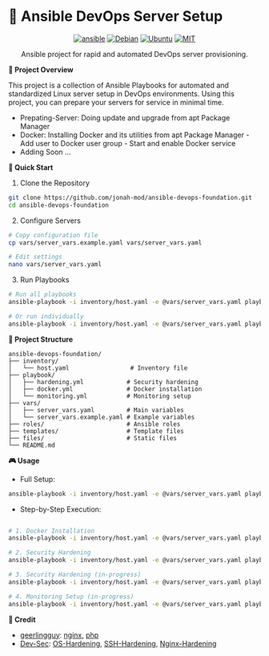 <!-- # ansible-devops-foundation -->

# 🚀 Ansible DevOps Server Setup
<div align="center">

<!-- ![ansible](https://img.shields.io/badge/Ansible-2.9+-green.svg) -->
<!-- ![Linux](https://img.shields.io/badge/Platform-Linux-blue.svg) -->
[![ansible](https://img.shields.io/badge/ansible-EE0000?style=for-the-badge&logo=ansible&logoColor=white)](https://www.ansible.com/)
[![Debian](https://img.shields.io/badge/debian-red?style=for-the-badge&logo=debian&logoColor=orange&color=darkred)](https://www.debian.org/)
[![Ubuntu](https://img.shields.io/badge/Ubuntu-E95420?style=for-the-badge&logo=ubuntu&logoColor=white)](https://ubuntu.com/)
[![MIT](https://img.shields.io/badge/License-MIT-yellow.svg?style=for-the-badge)](https://opensource.org/licenses/MIT)

Ansible project for rapid and automated DevOps server provisioning.
</div>

<b>🎯 Project Overview</b>

This project is a collection of Ansible Playbooks for automated and standardized Linux server setup in DevOps environments. Using this project, you can prepare your servers for service in minimal time.

- Prepating-Server: Doing update and upgrade from apt Package Manager
- Docker: Installing Docker and its utilities from apt Package Manager - Add user to Docker user group - Start and enable Docker service
- Adding Soon ...


<b>🚀 Quick Start</b> </br>

1. Clone the Repository
```bash
git clone https://github.com/jonah-mod/ansible-devops-foundation.git
cd ansible-devops-foundation
```

2. Configure Servers
```bash
# Copy configuration file
cp vars/server_vars.example.yaml vars/server_vars.yaml

# Edit settings
nano vars/server_vars.yaml
```

3. Run Playbooks
```bash
# Run all playbooks
ansible-playbook -i inventory/host.yaml -e @vars/server_vars.yaml playbook/*

# Or run individually
ansible-playbook -i inventory/host.yaml -e @vars/server_vars.yaml playbook/docker.yml
```

<b>📁 Project Structure</b>
```text
ansible-devops-foundation/
├── inventory/
│   └── host.yaml                 # Inventory file
├── playbook/
│   ├── hardening.yml            # Security hardening
│   ├── docker.yml               # Docker installation
│   └── monitoring.yml           # Monitoring setup
├── vars/
│   ├── server_vars.yaml         # Main variables
│   └── server_vars.example.yaml # Example variables
├── roles/                       # Ansible roles
├── templates/                   # Template files
├── files/                       # Static files
└── README.md
```
<b>🎮 Usage</b></br>
- Full Setup:
```bash
ansible-playbook -i inventory/host.yaml -e @vars/server_vars.yaml playbook/*
```
- Step-by-Step Execution:
```bash

# 1. Docker Installation
ansible-playbook -i inventory/host.yaml -e @vars/server_vars.yaml playbook/docker.yaml

# 2. Security Hardening
ansible-playbook -i inventory/host.yaml -e @vars/server_vars.yaml playbook/preparing.yaml

# 3. Security Hardening (in-progress)
ansible-playbook -i inventory/host.yaml -e @vars/server_vars.yaml playbook/hardening.yaml

# 4. Monitoring Setup (in-progress)
ansible-playbook -i inventory/host.yaml -e @vars/server_vars.yaml playbook/monitoring.yaml
```

<b>👥 Credit</b></br>

- [geerlingguy](https://github.com/geerlingguy): [nginx](https://github.com/geerlingguy/ansible-role-nginx), [php](https://github.com/geerlingguy/ansible-role-php)
- [Dev-Sec](https://github.com/dev-sec): [OS-Hardening](https://github.com/dev-sec/ansible-collection-hardening), [SSH-Hardening](https://github.com/dev-sec/ansible-ssh-hardening), [Nginx-Hardening](https://github.com/dev-sec/ansible-nginx-hardening)